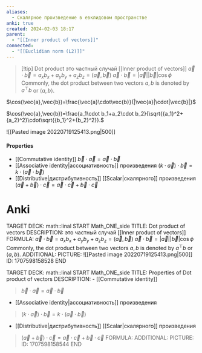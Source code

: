 ```yaml
---
aliases:
  - Скалярное произведение в евклидовом пространстве
anki: true
created: 2024-02-03 18:17
parent:
  - "[[Inner product of vectors]]"
connected:
  - "[[Euclidian norm (L2)]]"
---
```


> [!tip] Dot product 
это частный случай [[Inner product of vectors]]
$\vec{a} \cdot \vec{b} = a_x b_x + a_y b_y + a_z b_z = (\vec{a}, \vec{b})$ 
$\vec{a} \cdot \vec{b} = |\vec{a}| |\vec{b}| \cos{\phi}$
Commonly, the dot product between two vectors $a, b$ is denoted by $a^\top b$ or $\langle a, b \rangle$.


$\cos(\vec{a},\vec{b})=\frac{\vec{a}\cdot\vec{b}}{|\vec{a}|\cdot|\vec{b}|}$

$\cos(\vec{a},\vec{b})=\frac{a_1\cdot b_1+a_2\cdot b_2}{\sqrt{{a_1}^2+{a_2}^2}\cdot\sqrt{{b_1}^2+{b_2}^2}}.$


![[Pasted image 20220719125413.png|500]]


#### Properties
- [[Commutative identity]] 
	$\vec{b} \cdot \vec{a} = \vec{a} \cdot \vec{b}$
-  [[Associative identity|ассоциативность]]  произведения
	$(k \cdot \vec{a}) \cdot \vec{b} = k \cdot (\vec{a} \cdot \vec{b})$
- [[Distributive|дистрибутивность]] [[Scalar|скалярного]] произведения
	$(\vec{a} + \vec{b}) \cdot \vec{c} = \vec{a} \cdot \vec{c} + \vec{b} \cdot \vec{c}$


# Anki
TARGET DECK: math::linal 
START
Math_ONE_side
TITLE: Dot product of vectors
DESCRIPTION: это частный случай [[Inner product of vectors]]
FORMULA: $\vec{a} \cdot \vec{b} = a_x b_x + a_y b_y + a_z b_z = (\vec{a}, \vec{b})$ 
$\vec{a} \cdot \vec{b} = |\vec{a}| |\vec{b}| \cos{\phi}$
Commonly, the dot product between two vectors $a, b$ is denoted by $a^\top b$ or $\langle a, b \rangle$.
ADDITIONAL:
PICTURE: ![[Pasted image 20220719125413.png|500]]
ID: 1707598158528
END


TARGET DECK: math::linal 
START
Math_ONE_side
TITLE: Properties of Dot product of vectors
DESCRIPTION: - [[Commutative identity]] 
>	$\vec{b} \cdot \vec{a} = \vec{a} \cdot \vec{b}$
-  [[Associative identity|ассоциативность]]  произведения
>	$(k \cdot \vec{a}) \cdot \vec{b} = k \cdot (\vec{a} \cdot \vec{b})$
- [[Distributive|дистрибутивность]] [[Scalar|скалярного]] произведения
>	$(\vec{a} + \vec{b}) \cdot \vec{c} = \vec{a} \cdot \vec{c} + \vec{b} \cdot \vec{c}$
FORMULA: 
ADDITIONAL:
PICTURE:
ID: 1707598158544
END